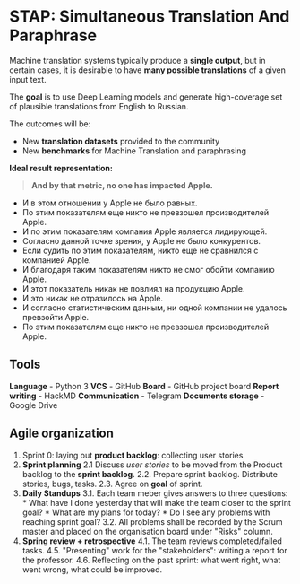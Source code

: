 # STAP: Simultaneous Translation And Paraphrase

Machine translation systems typically produce a **single output**, but in certain cases, it is desirable to have **many possible translations** of a given input text.

The **goal** is to use Deep Learning models and generate high-coverage set of plausible translations from English to Russian. 

The outcomes will be:

-   New **translation datasets** provided to the community
-   New **benchmarks** for Machine Translation and paraphrasing

**Ideal result representation:**
> **And  by  that  metric, no  one  has  impacted  Apple.**

* И  в  этом  отношении  у  Apple  не  было  равных. 
* По  этим  показателям  еще  никто  не  превзошел  производителей  Apple. 
* И  по  этим  показателям  компания  Apple  является  лидирующей. 
* Согласно  данной  точке  зрения, у  Apple  не  было  конкурентов. 
* Если  судить  по  этим  показателям, никто  еще  не  сравнился  с  компанией  Apple. 
* И  благодаря  таким  показателям  никто  не  смог  обойти  компанию  Apple.
* И  этот  показатель  никак  не  повлиял  на  продукцию  Apple. 
* И  это  никак  не  отразилось  на  Apple. 
* И  согласно  статистическим  данным, ни  одной  компании  не  удалось  превзойти  Apple. 
* По  этим  показателям  еще  никто  не  превзошел  производителей  Apple.

## Tools
**Language** - Python 3
**VCS** - GitHub
**Board** - GitHub project board
**Report writing** - HackMD
**Communication** - Telegram
**Documents storage** - Google Drive

## Agile organization
1. Sprint 0: laying out **product backlog**: collecting user stories
2. **Sprint planning**
	2.1 Discuss *user stories* to be moved from the Product backlog to the **sprint backlog**.
	2.2. Prepare sprint backlog. Distribute stories, bugs, tasks.
	2.3. Agree on **goal** of sprint.
3. **Daily Standups**
	3.1. Each team meber gives answers to three questions:
		* What have I done yesterday that will make the team closer to the sprint goal?
		* What are my plans for today?
		* Do I see any problems with reaching sprint goal?
	3.2. All problems shall be recorded by the Scrum master and placed on the organisation board under "Risks" column.
4. **Spring review + retrospective**
	4.1. The team reviews completed/failed tasks.
	4.5. "Presenting" work for the "stakeholders": writing a report for the professor.
	4.6. Reflecting on the past sprint: what went right, what went wrong, what could be improved.

